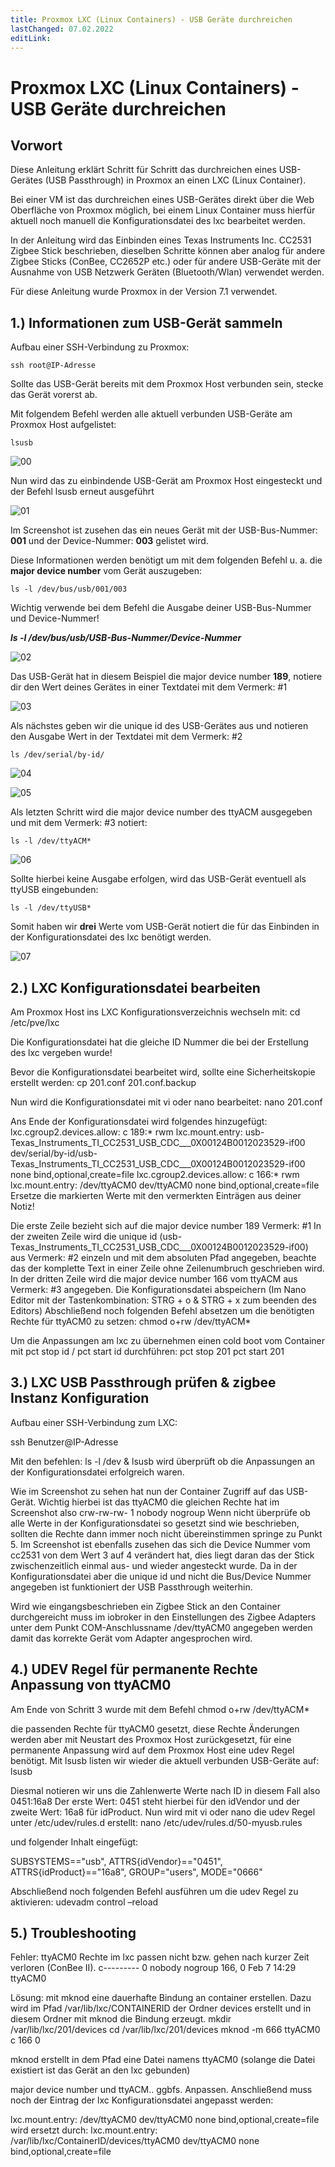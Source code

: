 ```yaml
---
title: Proxmox LXC (Linux Containers) - USB Geräte durchreichen
lastChanged: 07.02.2022
editLink: 
---
```


# Proxmox LXC (Linux Containers) - USB Geräte durchreichen

## Vorwort

Diese Anleitung erklärt Schritt für Schritt das durchreichen eines USB-Gerätes (USB Passthrough) in Proxmox an einen LXC (Linux Container).

Bei einer VM ist das durchreichen eines USB-Gerätes direkt über die Web Oberfläche von Proxmox möglich, bei einem Linux Container muss hierfür aktuell noch manuell die Konfigurationsdatei des lxc bearbeitet werden. 

In der Anleitung wird das Einbinden eines Texas Instruments Inc. CC2531 Zigbee Stick beschrieben, dieselben Schritte können aber analog für andere Zigbee Sticks (ConBee, CC2652P etc.) oder für andere USB-Geräte mit der Ausnahme von USB Netzwerk Geräten (Bluetooth/Wlan) verwendet werden.

Für diese Anleitung wurde Proxmox in der Version 7.1 verwendet. 


## 1.) Informationen zum USB-Gerät sammeln

Aufbau einer SSH-Verbindung zu Proxmox:

``ssh root@IP-Adresse``

Sollte das USB-Gerät bereits mit dem Proxmox Host verbunden sein, stecke das Gerät vorerst ab.

Mit folgendem Befehl werden alle aktuell verbunden USB-Geräte am Proxmox Host aufgelistet: 

``lsusb``
 
![00](media/proxmox_lxc_usbpassthrough/proxmoxlxc00.PNG)

Nun wird das zu einbindende USB-Gerät am Proxmox Host eingesteckt und der Befehl lsusb erneut ausgeführt

![01](media/proxmox_lxc_usbpassthrough/proxmoxlxc01.PNG) 

Im Screenshot ist zusehen das ein neues Gerät mit der USB-Bus-Nummer: **001** und der Device-Nummer: **003** gelistet wird.

Diese Informationen werden benötigt um mit dem folgenden Befehl u. a. die **major device number** vom Gerät auszugeben:

``ls -l /dev/bus/usb/001/003``

Wichtig verwende bei dem Befehl die Ausgabe deiner USB-Bus-Nummer und Device-Nummer!

***ls -l /dev/bus/usb/USB-Bus-Nummer/Device-Nummer***

![02](media/proxmox_lxc_usbpassthrough/proxmoxlxc02.PNG)

Das USB-Gerät hat in diesem Beispiel die major device number **189**, notiere dir den Wert deines Gerätes in einer Textdatei mit dem Vermerk: #1

![03](media/proxmox_lxc_usbpassthrough/proxmoxlxc03.PNG)
 
Als nächstes geben wir die unique id des USB-Gerätes aus und notieren den Ausgabe Wert in der Textdatei mit dem Vermerk: #2
 
``ls /dev/serial/by-id/``

![04](media/proxmox_lxc_usbpassthrough/proxmoxlxc04.PNG)

![05](media/proxmox_lxc_usbpassthrough/proxmoxlxc05.PNG)
 
Als letzten Schritt wird die major device number des ttyACM ausgegeben und mit dem Vermerk: #3 notiert:

``ls -l /dev/ttyACM*``

![06](media/proxmox_lxc_usbpassthrough/proxmoxlxc06.PNG)
 
Sollte hierbei keine Ausgabe erfolgen, wird das USB-Gerät eventuell als ttyUSB eingebunden:

``ls -l /dev/ttyUSB*``

Somit haben wir **drei** Werte vom USB-Gerät notiert die für das Einbinden in der Konfigurationsdatei des lxc benötigt werden.
 
![07](media/proxmox_lxc_usbpassthrough/proxmoxlxc07.PNG)

##  2.) LXC Konfigurationsdatei bearbeiten

Am Proxmox Host ins LXC Konfigurationsverzeichnis wechseln mit:
cd /etc/pve/lxc

Die Konfigurationsdatei hat die gleiche ID Nummer die bei der Erstellung des lxc vergeben wurde!
 

 
Bevor die Konfigurationsdatei bearbeitet wird, sollte eine Sicherheitskopie erstellt werden:
cp 201.conf 201.conf.backup
 
Nun wird die Konfigurationsdatei mit vi oder nano bearbeitet:
nano 201.conf
 





Ans Ende der Konfigurationsdatei wird folgendes hinzugefügt:
lxc.cgroup2.devices.allow: c 189:* rwm
lxc.mount.entry: usb-Texas_Instruments_TI_CC2531_USB_CDC___0X00124B0012023529-if00 dev/serial/by-id/usb-Texas_Instruments_TI_CC2531_USB_CDC___0X00124B0012023529-if00 none bind,optional,create=file
lxc.cgroup2.devices.allow: c 166:* rwm
lxc.mount.entry: /dev/ttyACM0 dev/ttyACM0 none bind,optional,create=file
Ersetze die markierten Werte mit den vermerkten Einträgen aus deiner Notiz!
 
Die erste Zeile bezieht sich auf die major device number 189 Vermerk: #1
In der zweiten Zeile wird die unique id (usb-Texas_Instruments_TI_CC2531_USB_CDC___0X00124B0012023529-if00) aus Vermerk: #2 einzeln und mit dem absoluten Pfad angegeben, beachte das der komplette Text in einer Zeile ohne Zeilenumbruch geschrieben wird.
In der dritten Zeile wird die major device number 166 vom ttyACM aus Vermerk: #3 angegeben.
Die Konfigurationsdatei abspeichern (Im Nano Editor mit der Tastenkombination: STRG + o & STRG + x zum beenden des Editors)
Abschließend noch folgenden Befehl absetzen um die benötigten Rechte für ttyACM0 zu setzen:
chmod o+rw /dev/ttyACM*

Um die Anpassungen am lxc zu übernehmen einen cold boot vom Container mit pct stop id / pct start id durchführen:
pct stop 201
pct start 201














## 3.) LXC USB Passthrough prüfen & zigbee Instanz Konfiguration
Aufbau einer SSH-Verbindung zum LXC:

ssh Benutzer@IP-Adresse

Mit den befehlen:
ls -l /dev
&
lsusb
wird überprüft ob die Anpassungen an der Konfigurationsdatei erfolgreich waren.
 
Wie im Screenshot zu sehen hat nun der Container Zugriff auf das USB-Gerät.
Wichtig hierbei ist das ttyACM0 die gleichen Rechte hat im Screenshot also crw-rw-rw- 1 nobody nogroup
Wenn nicht überprüfe ob alle Werte in der Konfigurationsdatei so gesetzt sind wie beschrieben, sollten die Rechte dann immer noch nicht übereinstimmen springe zu Punkt 5.
Im Screenshot ist ebenfalls zusehen das sich die Device Nummer vom cc2531 von dem Wert 3 auf 4 verändert hat, dies liegt daran das der Stick zwischenzeitlich einmal aus- und wieder angesteckt wurde. Da in der Konfigurationsdatei aber die unique id und nicht die Bus/Device Nummer angegeben ist funktioniert der USB Passthrough weiterhin.







Wird wie eingangsbeschrieben ein Zigbee Stick an den Container durchgereicht muss im iobroker in den Einstellungen des Zigbee Adapters unter dem Punkt COM-Anschlussname
/dev/ttyACM0
angegeben werden damit das korrekte Gerät vom Adapter angesprochen wird.
 

## 4.) UDEV Regel für permanente Rechte Anpassung von ttyACM0
Am Ende von Schritt 3 wurde mit dem Befehl 
chmod o+rw /dev/ttyACM*

die passenden Rechte für ttyACM0 gesetzt, diese Rechte Änderungen werden aber mit Neustart des Proxmox Host zurückgesetzt, für eine permanente Anpassung wird auf dem Proxmox Host eine udev Regel benötigt. 
Mit lsusb listen wir wieder die aktuell verbunden USB-Geräte auf:
lsusb 
 
Diesmal notieren wir uns die Zahlenwerte Werte nach ID in diesem Fall also 0451:16a8
Der erste Wert: 0451 steht hierbei für den idVendor und der zweite Wert: 16a8 für idProduct.
Nun wird mit vi oder nano die udev Regel unter /etc/udev/rules.d erstellt:
nano /etc/udev/rules.d/50-myusb.rules

und folgender Inhalt eingefügt:

SUBSYSTEMS=="usb", ATTRS{idVendor}=="0451", ATTRS{idProduct}=="16a8", GROUP="users", MODE="0666"

 

Abschließend noch folgenden Befehl ausführen um die udev Regel zu aktivieren:
udevadm control –reload





## 5.) Troubleshooting

Fehler: ttyACM0 Rechte im lxc passen nicht bzw. gehen nach kurzer Zeit verloren (ConBee II).
c--------- 0 nobody nogroup 166, 0 Feb  7 14:29 ttyACM0

Lösung: mit mknod eine dauerhafte Bindung an container erstellen. 
Dazu wird im Pfad /var/lib/lxc/CONTAINERID der Ordner devices erstellt und in diesem Ordner mit mknod die Bindung erzeugt. 
mkdir /var/lib/lxc/201/devices
cd /var/lib/lxc/201/devices
mknod -m 666 ttyACM0 c 166 0

mknod erstellt in dem Pfad eine Datei namens ttyACM0 (solange die Datei existiert ist das Gerät an den lxc gebunden)
 
major device number und ttyACM.. ggbfs. Anpassen.
Anschließend muss noch der Eintrag der lxc Konfigurationsdatei angepasst werden:

lxc.mount.entry: /dev/ttyACM0 dev/ttyACM0 none bind,optional,create=file
wird ersetzt durch:
lxc.mount.entry: /var/lib/lxc/ContainerID/devices/ttyACM0 dev/ttyACM0 none bind,optional,create=file






